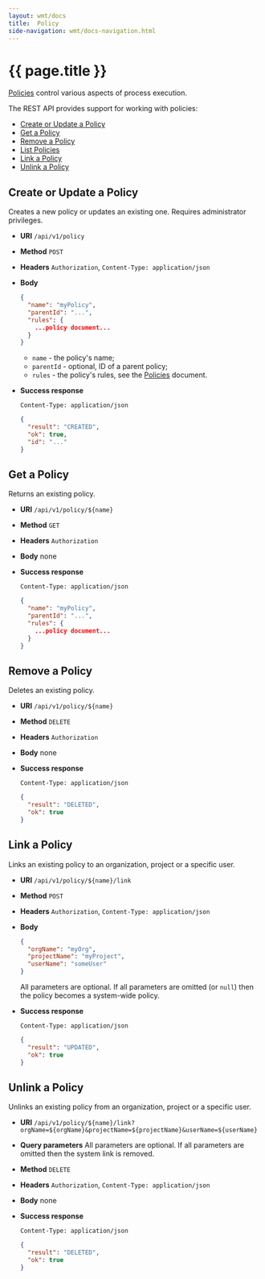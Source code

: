```yaml
---
layout: wmt/docs
title:  Policy
side-navigation: wmt/docs-navigation.html
---
```


# {{ page.title }}

[Policies](../getting-started/policies.html) control various aspects of process
execution.

The REST API provides support for working with policies:

- [Create or Update a Policy](#create-update)
- [Get a Policy](#get)
- [Remove a Policy](#remove)
- [List Policies](#list)
- [Link a Policy](#link)
- [Unlink a Policy](#unlink)

<a name="create-update"/>

## Create or Update a Policy

Creates a new policy or updates an existing one. Requires administrator
privileges.

* **URI** `/api/v1/policy`
* **Method** `POST`
* **Headers** `Authorization`, `Content-Type: application/json`
* **Body**
    ```json
    {
      "name": "myPolicy",
      "parentId": "...",
      "rules": {
        ...policy document...      
      }
    }
    ```
    
    - `name` - the policy's name;
    - `parentId` - optional, ID of a parent policy;
    - `rules` - the policy's rules, see the
    [Policies](../getting-started/policies.html) document.
* **Success response**

    ```
    Content-Type: application/json
    ```

    ```json
    {
      "result": "CREATED",
      "ok": true,
      "id": "..."
    }
    ```

<a name="get"/>

## Get a Policy

Returns an existing policy.

* **URI** `/api/v1/policy/${name}`
* **Method** `GET`
* **Headers** `Authorization`
* **Body**
    none
* **Success response**
    ```
    Content-Type: application/json
    ```

    ```json
    {
      "name": "myPolicy",
      "parentId": "...",
      "rules": {
        ...policy document...      
      }
    }
    ```

<a name="delete"/>

## Remove a Policy

Deletes an existing policy.

* **URI** `/api/v1/policy/${name}`
* **Method** `DELETE`
* **Headers** `Authorization`
* **Body**
    none
* **Success response**

    ```
    Content-Type: application/json
    ```

    ```json
    {
      "result": "DELETED",
      "ok": true
    }
    ```

<a name="link"/>

## Link a Policy

Links an existing policy to an organization, project or a specific user.

* **URI** `/api/v1/policy/${name}/link`
* **Method** `POST`
* **Headers** `Authorization`, `Content-Type: application/json`
* **Body**
    ```json
    {
      "orgName": "myOrg",
      "projectName": "myProject",
      "userName": "someUser"
    }
    ```
    
    All parameters are optional. If all parameters are omitted (or `null`) then
    the policy becomes a system-wide policy.
* **Success response**

    ```
    Content-Type: application/json
    ```

    ```json
    {
      "result": "UPDATED",
      "ok": true
    }
    ```

<a name="unlink"/>

## Unlink a Policy

Unlinks an existing policy from an organization, project or a specific user.

* **URI** `/api/v1/policy/${name}/link?orgName=${orgName}&projectName=${projectName}&userName=${userName}`
* **Query parameters**
    All parameters are optional. If all parameters are omitted then the system
    link is removed. 
* **Method** `DELETE`
* **Headers** `Authorization`, `Content-Type: application/json`
* **Body**
    none       
* **Success response**

    ```
    Content-Type: application/json
    ```

    ```json
    {
      "result": "DELETED",
      "ok": true
    }
    ```

